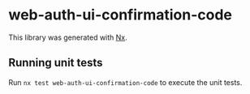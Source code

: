 # web-auth-ui-confirmation-code

This library was generated with [Nx](https://nx.dev).

## Running unit tests

Run `nx test web-auth-ui-confirmation-code` to execute the unit tests.
